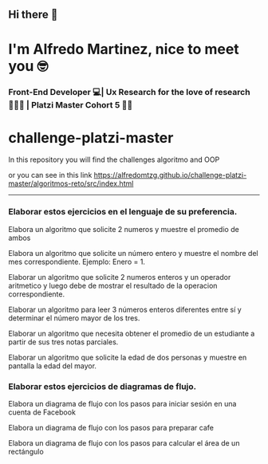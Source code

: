 
## Hi there 👋
# I'm Alfredo Martinez, nice to meet you 🤓

### Front-End Developer 💻| Ux Research for the love of research 🕵🏾‍♂️ | Platzi Master Cohort 5 💪💚

# challenge-platzi-master
In this repository you will find the challenges algoritmo and OOP

or you can see in this link https://alfredomtzg.github.io/challenge-platzi-master/algoritmos-reto/src/index.html

<hr>

### Elaborar estos ejercicios en el lenguaje de su preferencia.
Elabora un algoritmo que solicite 2 numeros y muestre el promedio de ambos

Elabora un algoritmo que solicite un número entero y muestre el nombre del mes correspondiente. Ejemplo: Enero = 1.

Elaborar un algoritmo que solicite 2 numeros enteros y un operador aritmetico y luego debe de mostrar el resultado de la operacion correspondiente.

Elaborar un algoritmo para leer 3 números enteros diferentes entre sí y determinar el número mayor de los tres.

Elaborar un algoritmo que necesita obtener el promedio de un estudiante a partir de sus tres notas parciales.

Elaborar un algoritmo que solicite la edad de dos personas y muestre en pantalla la edad del mayor.

### Elaborar estos ejercicios de diagramas de flujo.
Elabora un diagrama de flujo con los pasos para iniciar sesión en una cuenta de Facebook

Elabora un diagrama de flujo con los pasos para preparar cafe

Elabora un diagrama de flujo con los pasos para calcular el área de un rectángulo